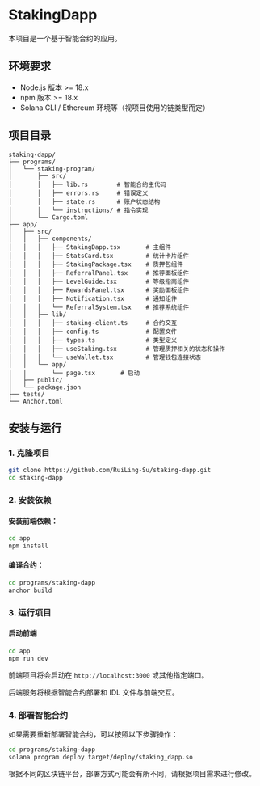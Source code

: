 

# StakingDapp

本项目是一个基于智能合约的应用。

## 环境要求

- Node.js 版本 >= 18.x
- npm 版本 >= 18.x
- Solana CLI / Ethereum 环境等（视项目使用的链类型而定）

## 项目目录

```
staking-dapp/
├── programs/
│   └── staking-program/
│       ├── src/
│       │   ├── lib.rs        # 智能合约主代码
│       │   ├── errors.rs     # 错误定义
│       │   ├── state.rs      # 账户状态结构
│       │   └── instructions/ # 指令实现
│       └── Cargo.toml
├── app/
│   ├── src/
│   │   ├── components/
│   │   │   ├── StakingDapp.tsx       # 主组件
│   │   │   ├── StatsCard.tsx         # 统计卡片组件
│   │   │   ├── StakingPackage.tsx    # 质押包组件
│   │   │   ├── ReferralPanel.tsx     # 推荐面板组件
│   │   │   ├── LevelGuide.tsx        # 等级指南组件
│   │   │   ├── RewardsPanel.tsx      # 奖励面板组件
│   │   │   ├── Notification.tsx      # 通知组件
│   │   │   └── ReferralSystem.tsx    # 推荐系统组件
│   │   ├── lib/
│   │   │   ├── staking-client.ts     # 合约交互
│   │   │   ├── config.ts             # 配置文件
│   │   │   ├── types.ts              # 类型定义
│   │   │   ├── useStaking.tsx        # 管理质押相关的状态和操作
│   │   │   └── useWallet.tsx         # 管理钱包连接状态
│   │   └── app/
│   │       └── page.tsx       # 启动
│   ├── public/
│   └── package.json
├── tests/
└── Anchor.toml
```
## 安装与运行

### 1. 克隆项目

```bash
git clone https://github.com/RuiLing-Su/staking-dapp.git
cd staking-dapp
```

### 2. 安装依赖

#### 安装前端依赖：

```bash
cd app
npm install
```

#### 编译合约：

```bash
cd programs/staking-dapp
anchor build
```

### 3. 运行项目

#### 启动前端

```bash
cd app
npm run dev
```

前端项目将会启动在 `http://localhost:3000` 或其他指定端口。

后端服务将根据智能合约部署和 IDL 文件与前端交互。

### 4. 部署智能合约

如果需要重新部署智能合约，可以按照以下步骤操作：

```bash
cd programs/staking-dapp
solana program deploy target/deploy/staking_dapp.so
```

根据不同的区块链平台，部署方式可能会有所不同，请根据项目需求进行修改。